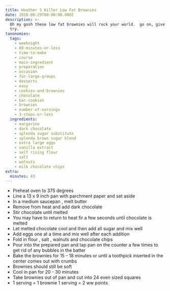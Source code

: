 ```yaml
---
title: Heather S Killer Low Fat Brownies
date: 2010-06-29T00:00:00.000Z
description: >-
  Oh my gosh these low fat brownies will rock your world.  go on, give them a
  try.
taxonomies:
  tags:
    - weeknight
    - 60-minutes-or-less
    - time-to-make
    - course
    - main-ingredient
    - preparation
    - occasion
    - for-large-groups
    - desserts
    - easy
    - cookies-and-brownies
    - chocolate
    - bar-cookies
    - brownies
    - number-of-servings
    - 3-steps-or-less
  ingredients:
    - margarine
    - dark chocolate
    - splenda sugar substitute
    - splenda brown sugar blend
    - extra large eggs
    - vanilla extract
    - self rising flour
    - salt
    - walnuts
    - milk chocolate chips
extra:
  minutes: 43
---
```

 - Preheat oven to 375 degrees
 - Line a 13 x 9 inch pan with parchment paper and set aside
 - In a medium saucepan , melt butter
 - Remove from heat and add dark chocolate
 - Stir chocolate until melted
 - You may have to return to heat fir a few seconds until chocolate is melted
 - Let melted chocolate cool and then add all sugar and mix well
 - Add eggs one at a time and mix well after each addition
 - Fold in flour , salt , walnuts and chocolate chips
 - Pour into the prepared pan and tap pan on the counter a few times to get rid of any bubbles in the batter
 - Bake the brownies for 15 - 18 minutes or until a toothpick inserted in the center comes out with crumbs
 - Brownies should still be soft
 - Cool in pan for 20 - 30 minutes
 - Take brownies out of pan and cut into 24 even sized squares
 - 1 serving = 1 brownie 1 serving = 2 ww points
